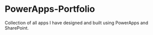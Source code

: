 # PowerApps-Portfolio
Collection of all apps I have designed and built using PowerApps and SharePoint.
